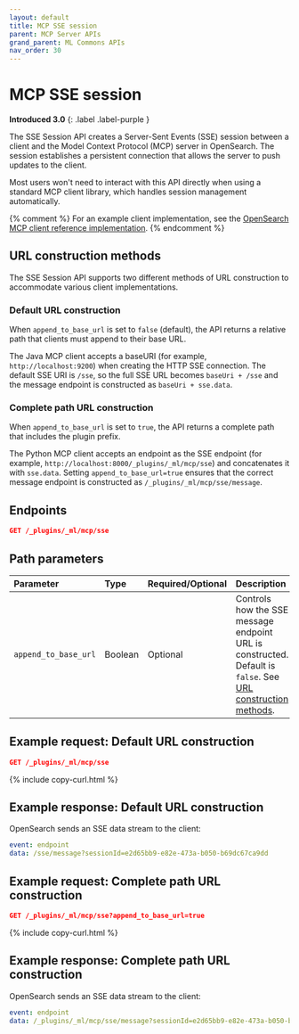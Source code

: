 ```yaml
---
layout: default
title: MCP SSE session
parent: MCP Server APIs
grand_parent: ML Commons APIs
nav_order: 30
---
```


# MCP SSE session
**Introduced 3.0**
{: .label .label-purple }

The SSE Session API creates a Server-Sent Events (SSE) session between a client and the Model Context Protocol (MCP) server in OpenSearch. The session establishes a persistent connection that allows the server to push updates to the client.

Most users won't need to interact with this API directly when using a standard MCP client library, which handles session management automatically. 

{% comment %} 
For an example client implementation, see the [OpenSearch MCP client reference implementation](https://github.com/zane-neo/opensearch-mcpserver-test-example).
{% endcomment %}

## URL construction methods

The SSE Session API supports two different methods of URL construction to accommodate various client implementations.

### Default URL construction

When `append_to_base_url` is set to `false` (default), the API returns a relative path that clients must append to their base URL.

The Java MCP client accepts a baseURI (for example, `http://localhost:9200`) when creating the HTTP SSE connection. The default SSE URI is `/sse`, so the full SSE URL becomes `baseUri + /sse` and the message endpoint is constructed as `baseUri + sse.data`.

### Complete path URL construction

When `append_to_base_url` is set to `true`, the API returns a complete path that includes the plugin prefix.

The Python MCP client accepts an endpoint as the SSE endpoint (for example, `http://localhost:8000/_plugins/_ml/mcp/sse`) and concatenates it with `sse.data`. Setting `append_to_base_url=true` ensures that the correct message endpoint is constructed as `/_plugins/_ml/mcp/sse/message`.

## Endpoints

```json
GET /_plugins/_ml/mcp/sse
```

## Path parameters

| Parameter | Type | Required/Optional | Description |
|:----------|:-----|:------------------|:------------|
| `append_to_base_url` | Boolean | Optional | Controls how the SSE message endpoint URL is constructed. Default is `false`. See [URL construction methods](#url-construction-methods). |

## Example request: Default URL construction

```json
GET /_plugins/_ml/mcp/sse
```
{% include copy-curl.html %}

## Example response: Default URL construction

OpenSearch sends an SSE data stream to the client:

```yaml
event: endpoint
data: /sse/message?sessionId=e2d65bb9-e82e-473a-b050-b69dc67ca9dd
```

## Example request: Complete path URL construction

```json
GET /_plugins/_ml/mcp/sse?append_to_base_url=true
```
{% include copy-curl.html %}

## Example response: Complete path URL construction

OpenSearch sends an SSE data stream to the client:

```yaml
event: endpoint
data: /_plugins/_ml/mcp/sse/message?sessionId=e2d65bb9-e82e-473a-b050-b69dc67ca9dd
```